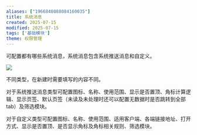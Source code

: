 ```yaml
---
aliases: ["1966848088084160035"]
title: 系统消息
created: 2025-07-15
modified: 2025-07-15
tags: ['基础模块']
theme: 权限管理
---
```


可配置都有哪些系统消息，系统消息包含系统推送消息和自定义。

![](https://myhelpdoc.oss-cn-heyuan.aliyuncs.com/mdimages/fe4478767088a65cfbc8ea7f61629f63.jpg)

不同类型，在新建时需要填写的内容不同。

对于系统推送消息类型可配置图标、名称、使用范围、显示是否置顶、角标计算逻辑、显示页签、默认页签（未读及未处理时还可以配置无数据时是否跳转到全部tab）及筛选模块。

对于自定义类型可配置图标、名称、使用范围、适用客户端、各端链接地址、打开方式、显示是否置顶、是否显示角标及角标相关规则、筛选模块。


